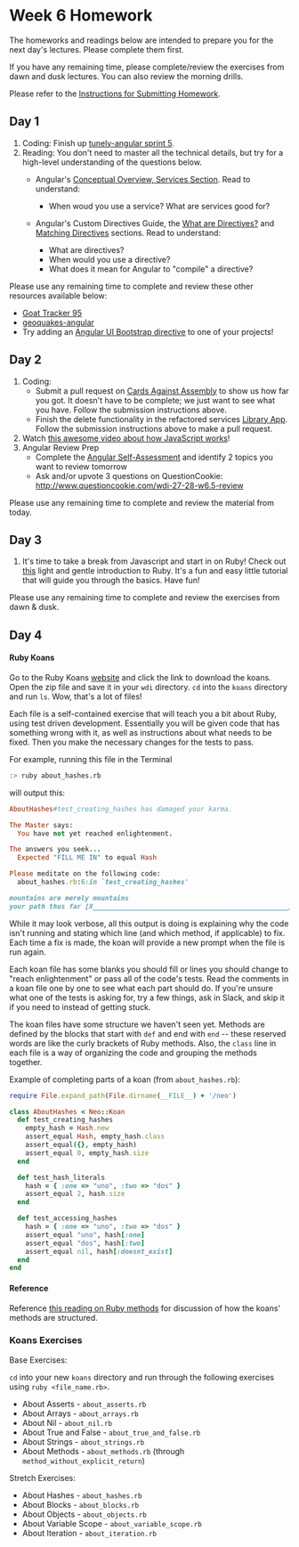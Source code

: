 # Week 6 Homework

The homeworks and readings below are intended to prepare you for the next day's lectures. Please complete them first.

If you have any remaining time, please complete/review the exercises from dawn and dusk lectures. You can also review the morning drills.

Please refer to the [Instructions for Submitting Homework](/how-to/homework-submission.md).


## Day 1

1. Coding: Finish up [tunely-angular sprint 5](https://github.com/SF-WDI-LABS/tunely-angular/blob/master/docs/sprint5.md). 
1. Reading: You don't need to master all the technical details, but try for a high-level understanding of the questions below.
      * Angular's [Conceptual Overview, Services Section](https://code.angularjs.org/1.5.1/docs/guide/concepts#view-independent-business-logic-services). Read to understand:
         * When woud you use a service? What are services good for?
         
      * Angular's Custom Directives Guide, the [What are Directives?](https://code.angularjs.org/1.4.10/docs/guide/directive#what-are-directives-) and [Matching Directives](https://code.angularjs.org/1.4.10/docs/guide/directive#matching-directives) sections. Read to understand:
         * What are directives?
         * When would you use a directive?
         * What does it mean for Angular to "compile" a directive?

Please use any remaining time to complete and review these other resources available below:

* [Goat Tracker 95](https://github.com/sf-wdi-27-28/goat_tracker_95)
* [geoquakes-angular](https://github.com/SF-WDI-LABS/geoquakes-angular.git)
* Try adding an [Angular UI Bootstrap directive](https://angular-ui.github.io/bootstrap/) to one of your projects!



## Day 2

1. Coding:
    - Submit a pull request on [Cards Against Assembly](https://github.com/SF-WDI-LABS/angular-custom-directives/tree/master) to show us how far you got. It doesn't have to be complete; we just want to see what you have.  Follow the submission instructions above.
    - Finish the delete functionality in the refactored services [Library App](https://github.com/SF-WDI-LABS/angular_books_api_with_services). Follow the submission instructions above to make a pull request. 
1. Watch [this awesome video about how JavaScript works](https://www.youtube.com/watch?v=8aGhZQkoFbQ)!
1. Angular Review Prep
    - Complete the [Angular Self-Assessment](https://docs.google.com/forms/u/0/d/1iSkktIKSi20hcAmBQ3a5jtMe1W8OcjHKMnNQimQ6cG4/viewform) and identify 2 topics you want to review tomorrow
    - Ask and/or upvote 3 questions on QuestionCookie: http://www.questioncookie.com/wdi-27-28-w6.5-review

Please use any remaining time to complete and review the material from today.

## Day 3

1. It's time to take a break from Javascript and start in on Ruby!  Check out <a href="http://www.tryRuby.org" target="_blank">this</a> light and gentle introduction to Ruby.  It's a fun and easy little tutorial that will guide you through the basics.  Have fun!

Please use any remaining time to complete and review the exercises from dawn & dusk. 

## Day 4


#### Ruby Koans

Go to the Ruby Koans [website](http://rubykoans.com/) and click the link to download the koans. Open the zip file and save it in your `wdi` directory. `cd` into the `koans` directory and run `ls`. Wow, that's a lot of files!

Each file is a self-contained exercise that will teach you a bit about Ruby, using test driven development. Essentially you will be given code that has something wrong with it, as well as instructions about what needs to be fixed. Then you make the necessary changes for the tests to pass.

For example, running this file in the Terminal
```bash
:> ruby about_hashes.rb
```
will output this:
```ruby
AboutHashes#test_creating_hashes has damaged your karma.

The Master says:
  You have not yet reached enlightenment.

The answers you seek...
  Expected "FILL ME IN" to equal Hash

Please meditate on the following code:
  about_hashes.rb:6:in `test_creating_hashes'

mountains are merely mountains
your path thus far [X_________________________________________________] 0/12
```

While it may look verbose, all this output is doing is explaining why the code isn't running and stating which line (and which method, if applicable) to fix. Each time a fix is made, the koan will provide a new prompt when the file is run again.

Each koan file has some blanks you should fill or lines you should change to "reach enlightenment" or pass all of the code's tests.  Read the comments in a koan file one by one to see what each part should do. If you're unsure what one of the tests is asking for, try a few things, ask in Slack, and skip it if you need to instead of getting stuck.

The koan files have some structure we haven't seen yet. Methods are defined by the blocks that start with `def` and end with `end` -- these reserved words are like the curly brackets of Ruby methods. Also, the `class` line in each file is a way of organizing the code and grouping the methods together.


Example of completing parts of a koan (from `about_hashes.rb`):

```ruby
require File.expand_path(File.dirname(__FILE__) + '/neo')

class AboutHashes < Neo::Koan
  def test_creating_hashes
    empty_hash = Hash.new
    assert_equal Hash, empty_hash.class
    assert_equal({}, empty_hash)
    assert_equal 0, empty_hash.size
  end

  def test_hash_literals
    hash = { :one => "uno", :two => "dos" }
    assert_equal 2, hash.size
  end

  def test_accessing_hashes
    hash = { :one => "uno", :two => "dos" }
    assert_equal "uno", hash[:one]
    assert_equal "dos", hash[:two]
    assert_equal nil, hash[:doesnt_exist]
  end
end
```

#### Reference

Reference <a href="http://ploos.io/ruby-koans-companion-part-10-about_methods-rb/" target="_blank">this reading on Ruby methods</a> for discussion of how the koans' methods are structured.

<!-- @TODO - check/confirm location ofruby method reading file -- should this just live in hw folder? -->

### Koans Exercises

Base Exercises:

`cd` into your new `koans` directory and run through the following exercises using `ruby <file_name.rb>`.

- About Asserts - `about_asserts.rb`
- About Arrays - `about_arrays.rb`
- About Nil - `about_nil.rb`
- About True and False - `about_true_and_false.rb`
- About Strings - `about_strings.rb`
- About Methods - `about_methods.rb` (through `method_without_explicit_return`)

Stretch Exercises:

- About Hashes - `about_hashes.rb`
- About Blocks - `about_blocks.rb`
- About Objects - `about_objects.rb`
- About Variable Scope - `about_variable_scope.rb`
- About Iteration - `about_iteration.rb`


<!-- 
## Day 5 - Weekend Homework

1. Reading
2. Weekend Lab

Please use any remaining time to review exercises/drills from the week! And don't forget to sleep!
-->
